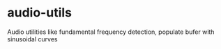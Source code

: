 audio-utils
===========

Audio utilities like fundamental frequency detection, populate bufer with sinusoidal curves
